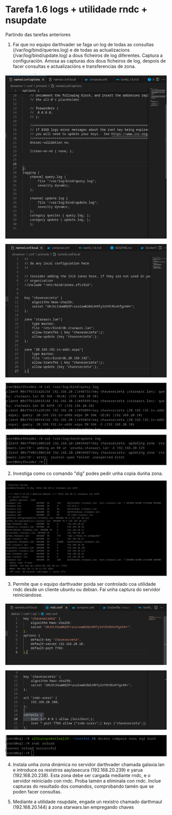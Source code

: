 # Tarefa 1.6 logs + utilidade rndc + nsupdate
Partindo das tarefas anteriores

1. Fai que no equipo darthvader se faga un log de todas as consultas (/var/log/bind/queries.log) e de todas as actualizacions (/var/log/bind/update.log) a dous ficheiros de log diferentes. Captura a configuración. Amosa as capturas dos dous ficheiros de log, despois de facer consultas e actualizacións e transferencias de zona.

![imaxe1](./imaxes/imaxe1.png)

![imaxe2](./imaxes/imaxe2.png)

![imaxe3](./imaxes/imaxe3.png)

![imaxe4](./imaxes/imaxe4.png)

2. Investiga como co comando "dig" podes pedir unha copia dunha zona.

![imaxe5](./imaxes/imaxe5.png)

3. Permite que o equipo darthvader poida ser controlado coa utilidade rndc desde un cliente ubuntu ou debian. Fai unha captura do servidor reiniciandose.


![imaxe6](./imaxes/imaxe6.png)

![imaxe7](./imaxes/imaxe7.png)

![imaxe8](./imaxes/imaxe8.png)

4. Instala unha zona dinámica no servidor darthvader chamada galaxia.lan e introduce os rexistros aaylasecura (192.168.20.239) e yarua (192.168.20.238). Esta zona debe ser cargada mediante rndc, e o servidor reiniciado con rndc. Proba tamén a eliminala con rndc. Inclue capturas do resultado dos comandos, comprobando tamén que se poden facer consultas.

5. Mediante a utilidade nsupdate, engade un rexistro chamado darthmaul (192.168.20.144) á zona starwars.lan empregando chaves